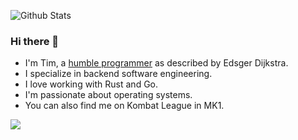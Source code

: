 
![Github Stats](https://github-readme-stats.vercel.app/api?username=timolinn&show_icons=true&theme=cobalt2)

### Hi there 👋

- I'm Tim, a [humble programmer](https://www.cs.utexas.edu/~EWD/transcriptions/EWD03xx/EWD340.html) as described by Edsger Dijkstra.
- I specialize in backend software engineering.
- I love working with Rust and Go.
- I'm passionate about operating systems.
- You can also find me on Kombat League in MK1.

![](https://komarev.com/ghpvc/?username=timolinn&color=blue)

<!--
**timolinn/timolinn** is a ✨ _special_ ✨ repository because its `README.md` (this file) appears on your GitHub profile.

Here are some ideas to get you started:

- 🔭 I’m currently working on ...
- 🌱 I’m currently learning ...
- 👯 I’m looking to collaborate on ...
- 🤔 I’m looking for help with ...
- 💬 Ask me about ...
- 📫 How to reach me: ...
- 😄 Pronouns: ...
- ⚡ Fun fact: ...
-->
